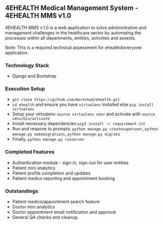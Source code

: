 ## 4EHEALTH Medical Management System  - 4EHEALTH MMS v1.0

4EHEALTH MMS v.1.0 is a web application to solve adminisitrative and managament challenges in the healthcare sector by automating the processes within all departments, entities, activities and assests.

Note: This is a required technical assessment for ehealth4everyone application.

### Technology Stack
- Django and Bootstrap
 
### Execution Setup
- `git clone https://github.com/moreshud/ehealth.git`
- `cd ehealth` and ensure you have `virtualenv` installed else `pip install virtualenv`
- Setup your virtualenv `source virtualenv venv` and activate with `source venv/bin/activate`
- Install necessary dependencies `pip3 install -r requirement.txt`
- Run and respone to prompts: `python manage.py createsuperuser`, `python manage.py makemigrations`, `python manage.py migrate`
- Finally, `python manage.py runserver`

### Completed Features
- Authentication module - sign-in, sign-out for user entities
- Patient mini analytics
- Patient profile completion and updates
- Patient medics reporting and appointment booking

### Outstandings
- Patient medics/appointment search feature
- Doctor mini analytics
- Doctor appointment email notification and approval
- General QA checks and cleanup.
